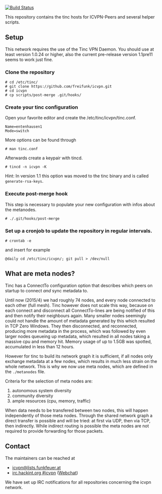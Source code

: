 [![Build Status](https://travis-ci.org/freifunk/icvpn.svg?branch=master)](https://travis-ci.org/freifunk/icvpn)

This repository contains the tinc hosts for ICVPN-Peers and several helper scripts.

## Setup

This network requires the use of the Tinc VPN Daemon. You should use at least version 1.0.24 or higher, also the
current pre-release version 1.1pre11 seems to work just fine.

### Clone the repository
    # cd /etc/tinc/
    # git clone https://github.com/freifunk/icvpn.git
    # cd icvpn
    # cp scripts/post-merge .git/hooks/

### Create your tinc configuration

Open your favorite editor and create the /etc/tinc/icvpn/tinc.conf.

    Name=entenhausen1
    Mode=switch
More options can be found through

    # man tinc.conf
Afterwards create a keypair with tincd.

    # tincd -n icvpn -K
Hint: In version 1.1 this option was moved to the tinc binary and is called <code>generate-rsa-keys</code>.

### Execute post-merge hook
This step is necessary to populate your new configuration with infos about the metanodes.

    # ./.git/hooks/post-merge

### Set up a cronjob to update the repository in regular intervals.

    # crontab -e
and insert for example

    @daily cd /etc/tinc/icvpn/; git pull > /dev/null

## What are meta nodes?

Tinc has a ConnectTo configuration option that describes which peers on startup to connect *and* sync metadata to.

Until now (2015/4) we had roughly 74 nodes, and every node connected to each other (full mesh). Tinc however 
does not scale this way, because on each connect and disconnect all ConnectTo-lines are being notified of this
and then notify their neighbours again. Many smaller nodes seemingly could not handle the amount of metadata generated 
by this which resulted in TCP Zero Windows. They then disconnected, and reconnected, producing more metadata in
the process, which was followed by even larger nodes queueing up metadata, which resulted in all nodes taking
a massive cpu and memory hit. Memory usage of up to 1.5GB was spotted, accumulated in less than 12 hours.

However for tinc to build its network graph it is sufficient, if all nodes only exchange metadata at a few nodes,
which results in much less strain on the whole network. This is why we now use meta nodes, which are defined in
the `./metanodes` file.

Criteria for the selection of meta nodes are:

1. autonomous system diversity
2. community diversity
3. ample resources (cpu, memory, traffic)

When data needs to be transfered between two nodes, this will happen independently of those meta nodes. Through the shared
network graph a direct transfer is possible and will be tried: at first via UDP, then via TCP, then indirectly. While
indirect routing is possible the meta nodes are not required to provide forwarding for those packets.

## Contact

The maintainers can be reached at
- [icvpn@lists.funkfeuer.at](mailto:icvpn@lists.funkfeuer.at)
- [irc.hackint.org #icvpn](irc://irc.hackint.org/icvpn) ([Webchat](https://webirc.hackint.org/#ircs://irc.hackint.org/#icvpn))

We have set up IRC notifications for all repositories concerning the icvpn network.


